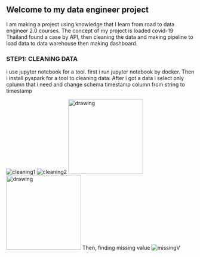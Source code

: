 ## Welcome to my data engineer project
I am making a project using knowledge that I learn from road to data engineer 2.0 courses. The concept of my project is loaded covid-19 Thailand found a case by API, then cleaning the data and making pipeline to load data to data warehouse then making dashboard.
### STEP1: CLEANING DATA
i use jupyter notebook for a tool. first i run jupyter notebook by docker. Then i install pyspark for a tool to cleaning data. After i got a data i select only cplumn that i need  and change schema timestamp column from string to timestamp

![cleaning1](https://scontent.fbkk22-4.fna.fbcdn.net/v/t1.15752-9/260625012_1054744958644524_6000141449998743686_n.png?_nc_cat=109&ccb=1-5&_nc_sid=ae9488&_nc_ohc=ATAUM1jw4KgAX_JM2ib&_nc_ht=scontent.fbkk22-4.fna&oh=4063906499236c95c3922dd5f99be56e&oe=61C4FEEB)
![cleaning2](https://scontent.fbkk22-8.fna.fbcdn.net/v/t1.15752-9/260934687_1002276647168715_701752162112100321_n.png?_nc_cat=108&ccb=1-5&_nc_sid=ae9488&_nc_ohc=9XTJtzwMKBgAX8i2dP0&_nc_ht=scontent.fbkk22-8.fna&oh=1c87f62ca2e775ba545808b24918c0a9&oe=61C582AF)
<img src="cleaning1" alt="drawing" width="200"/>
<img src="cleaning2" alt="drawing" width="200"/>
Then, finding missing value
![missingV](https://www.facebook.com/messenger_media?thread_id=100002949123885&attachment_id=493028218623808&message_id=mid.%24cAABa88BCTy2Dh5yG8F9Vlc3icFeC)


